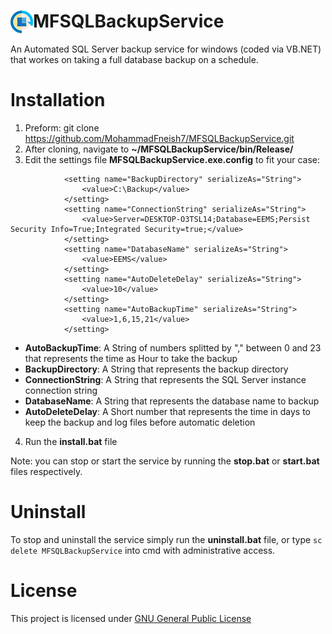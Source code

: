 <h1> <img src="https://github.com/MohammadFneish7/MFSQLBackupService/blob/master/icon_x36.png"
  style="float:left;">
MFSQLBackupService</h1>

An Automated SQL Server backup service for windows (coded via VB.NET) that workes on taking a full database backup on a schedule.

# Installation

1. Preform: git clone https://github.com/MohammadFneish7/MFSQLBackupService.git
2. After cloning, navigate to **~/MFSQLBackupService/bin/Release/**
3. Edit the settings file **MFSQLBackupService.exe.config** to fit your case:
```
            <setting name="BackupDirectory" serializeAs="String">
                <value>C:\Backup</value>
            </setting>
            <setting name="ConnectionString" serializeAs="String">
                <value>Server=DESKTOP-O3TSL14;Database=EEMS;Persist Security Info=True;Integrated Security=true;</value>
            </setting>
            <setting name="DatabaseName" serializeAs="String">
                <value>EEMS</value>
            </setting>
            <setting name="AutoDeleteDelay" serializeAs="String">
                <value>10</value>
            </setting>
            <setting name="AutoBackupTime" serializeAs="String">
                <value>1,6,15,21</value>
            </setting>
```
  * **AutoBackupTime**: A String of numbers splitted by "," between 0 and 23 that represents the time as Hour to take the backup
  * **BackupDirectory**: A String that represents the backup directory
  * **ConnectionString**: A String that represents the SQL Server instance connection string
  * **DatabaseName**:  A String that represents the database name to backup
  * **AutoDeleteDelay**:  A Short number that represents the time in days to keep the backup and log files before automatic deletion

4. Run the **install.bat** file

Note: you can stop or start the service by running the **stop.bat** or **start.bat** files respectively.

# Uninstall
To stop and uninstall the service simply run the **uninstall.bat** file, or type ```sc delete MFSQLBackupService``` into cmd with administrative access.

  # License
This project is licensed under [GNU General Public License][1]
    
    
[1]: https://github.com/MohammadFneish7/MFSQLBackupService/blob/master/LICENSE.
  
